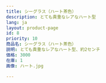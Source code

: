 ```yaml
---
title: シーグラス（ハート茶色）
description: とても貴重なレアなハート型
lang: ja
layout: product-page
id: 8
priority: 10
商品名: シーグラス（ハート茶色）
説明: とても貴重なレアなハート型、約2センチ
価格: 3000
在庫: 1
画像: ハート.jpg

---
```



